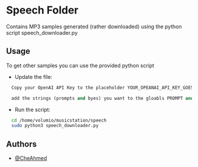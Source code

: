 # Speech Folder

Contains MP3 samples generated (rather downloaded) using the python script speech_downloader.py



## Usage

To get other samples you can use the provided python script 

- Update the file:
```python
  Copy your OpenAI API Key to the placeholder YOUR_OPEANAI_API_KEY_GOES_HERE (dont forget the "").
```
```python
  add the strings (prompts and byes) you want to the gloabls PROMPT and BYES.
```
- Run the script:
```bash
  cd /home/volumio/musicstation/speech
  sudo python3 speech_downloader.py
```


## Authors

- [@CheAhmed](https://github.com/CheAhMeD)

